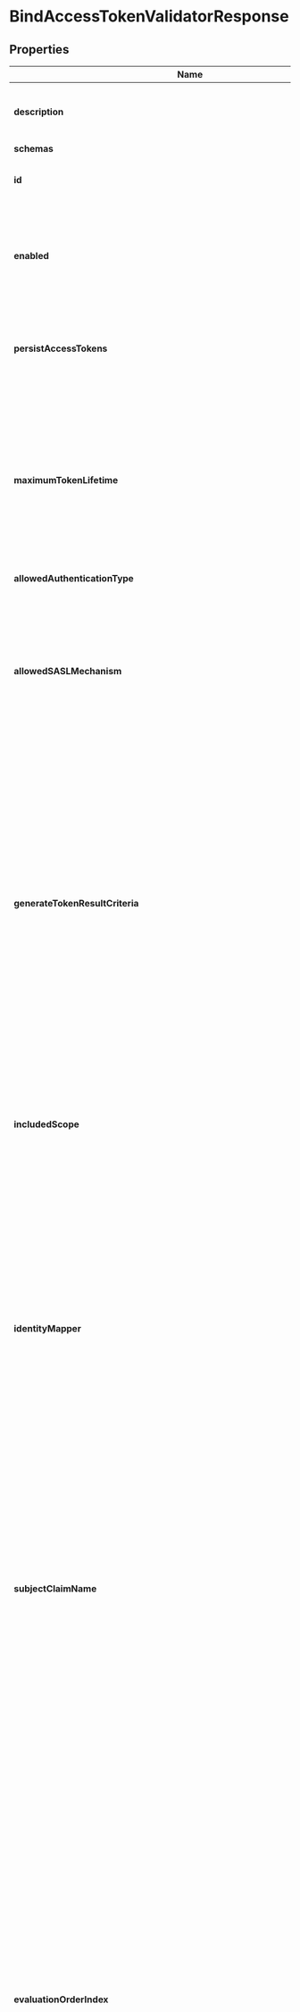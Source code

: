 

# BindAccessTokenValidatorResponse


## Properties

| Name | Type | Description | Notes |
|------------ | ------------- | ------------- | -------------|
|**description** | **String** | A description for this Access Token Validator |  [optional] |
|**schemas** | **List&lt;EnumbindAccessTokenValidatorSchemaUrn&gt;** |  |  |
|**id** | **String** | Name of the Access Token Validator |  |
|**enabled** | **Boolean** | Indicates whether this Bind Access Token Validator is enabled for use in Directory Server. |  |
|**persistAccessTokens** | **Boolean** | Indicates whether access tokens should be persisted in user entries. |  [optional] |
|**maximumTokenLifetime** | **String** | Specifies the maximum length of time that a generated token should be considered valid. If this is not specified, then generated access tokens will not expire. |  [optional] |
|**allowedAuthenticationType** | **List&lt;EnumaccessTokenValidatorAllowedAuthenticationTypeProp&gt;** |  |  [optional] |
|**allowedSASLMechanism** | **List&lt;String&gt;** | Specifies the names of the SASL mechanisms for which access tokens may be generated, and for which generated access tokens will be accepted. |  [optional] |
|**generateTokenResultCriteria** | **String** | A reference to a request criteria object that may be used to identify the types of bind operations for which access tokens may be generated. If no criteria is specified, then access tokens may be generated for any bind operations that satisfy the other requirements configured in this validator. |  [optional] |
|**includedScope** | **List&lt;String&gt;** | Specifies the names of any scopes that should be granted to a client that authenticates with a bind access token. By default, no scopes will be granted. |  [optional] |
|**identityMapper** | **String** | Specifies the name of the Identity Mapper that should be used for associating user entries with Bearer token subject names. The claim name from which to obtain the subject (i.e. the currently logged-in user) may be configured using the subject-claim-name property. |  [optional] |
|**subjectClaimName** | **String** | The name of the token claim that contains the subject, i.e. the logged-in user in an access token. This property goes hand-in-hand with the identity-mapper property and tells the Identity Mapper which field to use to look up the user entry on the server. |  [optional] |
|**evaluationOrderIndex** | **Integer** | When multiple Access Token Validators are defined for a single Directory Server, this property determines the evaluation order for determining the correct validator class for an access token received by the Directory Server. Values of this property must be unique among all Access Token Validators defined within Directory Server but not necessarily contiguous. Access Token Validators with a smaller value will be evaluated first to determine if they are able to validate the access token. |  |
|**meta** | [**MetaMeta**](MetaMeta.md) |  |  [optional] |
|**urnColonPingidentityColonSchemasColonConfigurationColonMessagesColon20** | [**MetaUrnPingidentitySchemasConfigurationMessages20**](MetaUrnPingidentitySchemasConfigurationMessages20.md) |  |  [optional] |



